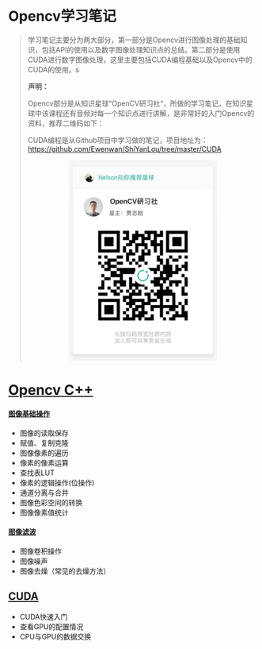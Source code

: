 # Opencv学习笔记

> 学习笔记主要分为两大部分，第一部分是Opencv进行图像处理的基础知识，包括API的使用以及数字图像处理知识点的总结。第二部分是使用CUDA进行数字图像处理，这里主要包括CUDA编程基础以及Opencv中的CUDA的使用。s
>
> **声明：**
>
> Opencv部分是从知识星球“OpenCV研习社“，所做的学习笔记，在知识星球中该课程还有音频对每一个知识点进行讲解，是非常好的入门Opencv的资料，推荐二维码如下：
>
> CUDA编程是从Github项目中学习做的笔记，项目地址为：https://github.com/Ewenwan/ShiYanLou/tree/master/CUDA
>
> <div align=center>
>     <img width="300" src="img/img.jpg">

# [Opencv C++ ]()

#### [图像基础操作]([https://github.com/RuyiLuo/Opencv/blob/master/C%2B%2B/%E5%9B%BE%E5%83%8F%E5%9F%BA%E7%A1%80%E6%93%8D%E4%BD%9C.md](https://github.com/RuyiLuo/Opencv/blob/master/C%2B%2B/图像基础操作.md))

- 图像的读取保存
- 赋值、复制克隆
- 图像像素的遍历
- 像素的像素运算
- 查找表LUT
- 像素的逻辑操作(位操作)
- 通道分离与合并
- 图像色彩空间的转换
- 图像像素值统计

#### [图像滤波](https://github.com/RuyiLuo/Opencv/blob/master/C%2B%2B/图像滤波.md)

- 图像卷积操作
- 图像噪声
- 图像去燥（常见的去燥方法）

## [CUDA](https://github.com/RuyiLuo/Opencv/blob/master/CUDA/CUDA.md)

- CUDA快速入门
- 查看GPU的配置情况
- CPU与GPU的数据交换
